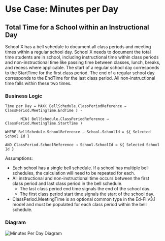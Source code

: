 # Use Case: Minutes per Day

## Total Time for a School within an Instructional Day

School X has a bell schedule to document all class periods and meeting times within a regular school day. School X needs to document the total time students are in school, including instructional time within class periods and non-instructional time like passing time between classes, lunch, breaks, and recess where applicable. The start of a regular school day corresponds to the StartTime for the first class period. The end of a regular school day corresponds to the EndTime for the last class period. All non-instructional time falls within these two times.

### Business Logic

```text
Time per Day = MAX( BellSchedule.ClassPeriodReference → ClassPeriod.MeetingTime.EndTime ) -

       MIN( BellSchedule.ClassPeriodReference → ClassPeriod.MeetingTime.StartTime )

WHERE BellSchedule.SchoolReference → School.SchoolId = ${ Selected School Id }

AND ClassPeriod.SchoolReference → School.SchoolId = ${ Selected School Id }
```

Assumptions:

* Each school has a single bell schedule. If a school has multiple bell schedules, the calculation will need to be repeated for each.
* All instructional and non-instructional time occurs between the first class period and last class period in the bell schedule.
  * The last class period end time signals the end of the school day.
  * The first class period start time signals the start of the school day.
* ClassPeriod.MeetingTime is an optional common type in the Ed-Fi v3.1 model and must be populated for each class period within the bell schedule.

### Diagram

![Minutes Per Day Diagram](https://edfi.atlassian.net/wiki/download/attachments/22905416/Minutes%20per%20Day%20v2.png?api=v2)
